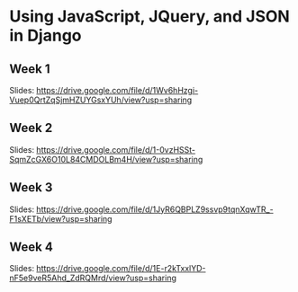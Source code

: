 # Using JavaScript, JQuery, and JSON in Django

## Week 1

Slides: 
https://drive.google.com/file/d/1Wv6hHzgi-Vuep0QrtZqSjmHZUYGsxYUh/view?usp=sharing


## Week 2

Slides:
https://drive.google.com/file/d/1-0vzHSSt-SqmZcGX6O10L84CMDOLBm4H/view?usp=sharing

## Week 3

Slides:
https://drive.google.com/file/d/1JyR6QBPLZ9ssvp9tqnXqwTR_-F1sXETb/view?usp=sharing


## Week 4

Slides: https://drive.google.com/file/d/1E-r2kTxxlYD-nF5e9veR5Ahd_ZdRQMrd/view?usp=sharing
